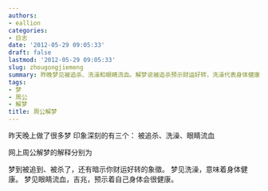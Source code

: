```yaml
---
authors:
- eallion
categories:
- 日志
date: '2012-05-29 09:05:33'
draft: false
lastmod: '2012-05-29 09:05:33'
slug: zhougongjiemeng
summary: 昨晚梦见被追杀、洗澡和眼睛流血。解梦说被追杀预示财运好转，洗澡代表身体健康，眼睛流血也是健康吉兆。
tags:
- 梦
- 周公
- 解梦
title: 周公解梦
---
```


昨天晚上做了很多梦
印象深刻的有三个：
被追杀、洗澡、眼睛流血

网上周公解梦的解释分别为

梦到被追到、被杀了，还有暗示你财运好转的象徵。
梦见洗澡，意味着身体健康。
梦见眼睛流血，吉兆，预示着自己身体会很健康。